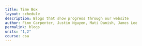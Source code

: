```yaml
---
title: Time Box
layout: schedule
description: Blogs that show progress through our website
author: Finn Carpenter, Justin Nguyen, Mati Danish, James Lee
permalink: blogs
units: "1,2"
course: csa
---
```

